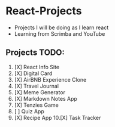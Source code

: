 # React-Projects
- Projects I will be doing as I learn react
- Learning from Scrimba and YouTube

## Projects TODO:
1. [X] React Info Site
2. [X] Digital Card 
3. [X] AirBNB Experience Clone
4. [X] Travel Journal
5. [X] Meme Generator
6. [X] Markdown Notes App
7. [X] Tenzies Game
8. [ ] Quiz App
9. [X] Recipe App
10.[X] Task Tracker
